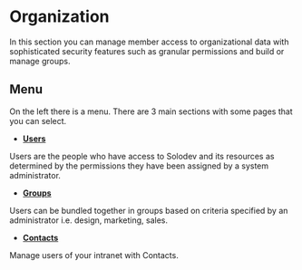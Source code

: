 # Organization

In this section you can manage member access to organizational data with sophisticated security features such as granular permissions and build or manage groups.

## Menu 

On the left there is a menu. There are 3 main sections with some pages that you can select.

- **<a href="/organization/users">Users</a>**

Users are the people who have access to Solodev and its resources as determined by the permissions they have been assigned by a system administrator. 

- **<a href="/organization/groups">Groups</a>** 

Users can be bundled together in groups based on criteria specified by an administrator i.e. design, marketing, sales.

- **<a href="/organization/contacts-overview">Contacts</a>** 

Manage users of your intranet with Contacts. 